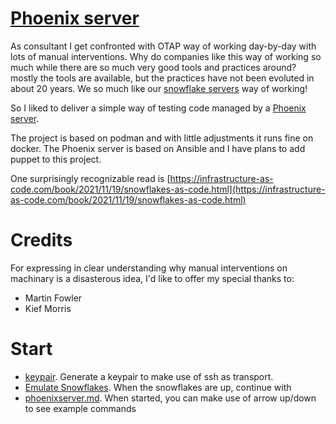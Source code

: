 # [Phoenix server](https://martinfowler.com/bliki/PhoenixServer.html)
As consultant I get confronted with OTAP way of working day-by-day with lots of manual interventions. Why do companies like this way of working so much while there are so much very good tools and practices around? mostly the tools are available, but the practices have not been evoluted in about 20 years. We so much like our [snowflake servers](https://martinfowler.com/bliki/SnowflakeServer.html) way of working! 

So I liked to deliver a simple way of testing code managed by a [Phoenix server](https://martinfowler.com/bliki/PhoenixServer.html). 

The project is based on podman and with little adjustments it runs fine on docker. The Phoenix server is based on Ansible and I have plans to add puppet to this project. 

One surprisingly recognizable read is [https://infrastructure-as-code.com/book/2021/11/19/snowflakes-as-code.html](https://infrastructure-as-code.com/book/2021/11/19/snowflakes-as-code.html)

# Credits
For expressing in clear understanding why manual interventions on machinary is a disasterous idea, I'd like to offer my special thanks to:
  - Martin Fowler
  - Kief Morris

# Start
  - [keypair](docs/keypair.md). Generate a keypair to make use of ssh as transport.
  - [Emulate Snowflakes](docs/snowflakes.md). When the snowflakes are up, continue with
  - [phoenixserver.md](docs/phoenixserver.md). When started, you can make use of arrow up/down to see example commands
